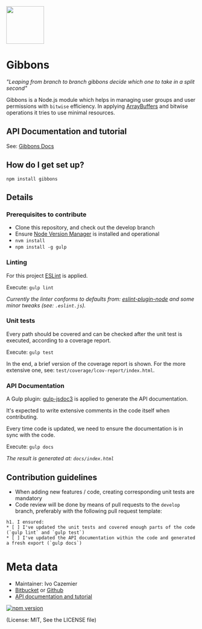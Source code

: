 
<object data="https://raw.githubusercontent.com/kaasdude/gibbons/feature/docs/gibbons.svg" type="image/svg+xml" width="100">
  <img src="https://raw.githubusercontent.com/kaasdude/gibbons/feature/docs/gibbons.png" width="100" />
</object>


# Gibbons

_"Leaping from branch to branch gibbons decide which one to take in a split second"_

Gibbons is a Node.js module which helps in managing user groups and user permissions with `bitwise` efficiency. 
In applying [ArrayBuffers](https://developer.mozilla.org/nl/docs/Web/JavaScript/Reference/Global_Objects/ArrayBuffer) and bitwise operations it tries to use minimal resources.


## API Documentation and tutorial

See: [Gibbons Docs](https://kaasdude.github.io/gibbons/)

## How do I get set up? ##

`npm install gibbons`

## Details ##


### Prerequisites to contribute ###

* Clone this repository, and check out the develop branch
* Ensure [Node Version Manager](https://github.com/creationix/nvm) is installed and operational
* `nvm install`
* `npm install -g gulp`

### Linting ###

For this project [ESLint](http://eslint.org/) is applied. 
 
Execute: `gulp lint`

_Currently the linter conforms to defaults from: [eslint-plugin-node](https://github.com/mysticatea/eslint-plugin-node) and some minor tweaks (see: `.eslint.js`)._

### Unit tests ###

Every path should be covered and can be checked after the unit test is executed, according to a coverage report.

Execute: `gulp test`

In the end, a brief version of the coverage report is shown. For the more extensive one, see: `test/coverage/lcov-report/index.html`.

### API Documentation ###

A Gulp plugin: [gulp-jsdoc3](https://github.com/mlucool/gulp-jsdoc3) is applied to generate the API documentation.

It's expected to write extensive comments in the code itself when contributing.

Every time code is updated, we need to ensure the documentation is in sync with the code.

Execute: `gulp docs`

_The result is generated at: `docs/index.html`_


## Contribution guidelines ##

* When adding new features / code, creating corresponding unit tests are mandatory
* Code review will be done by means of pull requests to the `develop` branch, preferably with the following pull request template:

```
h1. I ensured:
* [ ] I've updated the unit tests and covered enough parts of the code (`gulp lint` and `gulp test`)
* [ ] I've updated the API documentation within the code and generated a fresh export (`gulp docs`)
```

# Meta data #

* Maintainer: Ivo Cazemier
* [Bitbucket](https://bitbucket.org/ivocazemier/gibbons) or [Github](https://github.com/kaasdude/gibbons)
* [API documentation and tutorial](https://kaasdude.github.io/gibbons/)


[![npm version](https://badge.fury.io/js/gibbons.svg)](https://badge.fury.io/js/gibbons)

(License: MIT, See the LICENSE file)
